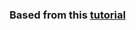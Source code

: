 ### Based from this [tutorial](https://codeburst.io/build-a-rest-api-for-node-mysql-2018-jwt-6957bcfc7ac9)
